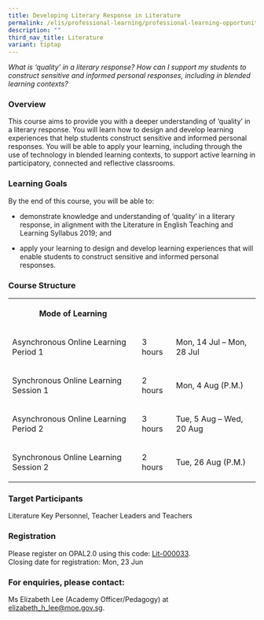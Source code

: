 ```yaml
---
title: Developing Literary Response in Literature
permalink: /elis/professional-learning/professional-learning-opportunities/developing-literary-responses/
description: ""
third_nav_title: Literature
variant: tiptap
---
```

<p><em>What is ‘quality’ in a literary response? How can I support my students to construct sensitive and informed personal responses, including in blended learning contexts?</em>
</p>
<h3>Overview</h3>
<p>This course aims to provide you with a deeper understanding of ‘quality’
in a literary response. You will learn how to design and develop learning
experiences that help students construct sensitive and informed personal
responses. You will be able to apply your learning, including through the
use of technology in blended learning contexts, to support active learning
in participatory, connected and reflective classrooms.</p>
<h3>Learning Goals</h3>
<p>By the end of this course, you will be able to:</p>
<ul data-tight="true" class="tight">
<li>
<p>demonstrate knowledge and understanding of ‘quality’ in a literary response,
in alignment with the Literature in English Teaching and Learning Syllabus
2019; and</p>
</li>
<li>
<p>apply your learning to design and develop learning experiences that will
enable students to construct sensitive and informed personal responses.</p>
</li>
</ul>
<h3>Course Structure</h3>
<table style="minWidth: 75px">
<colgroup>
<col>
<col>
<col>
</colgroup>
<tbody>
<tr>
<th rowspan="1" colspan="1">
<p>Mode of Learning</p>
</th>
<th rowspan="1" colspan="1">
<p></p>
</th>
<th rowspan="1" colspan="1">
<p></p>
</th>
</tr>
<tr>
<td rowspan="1" colspan="1">
<p>Asynchronous Online Learning Period 1</p>
</td>
<td rowspan="1" colspan="1">
<p>3 hours</p>
</td>
<td rowspan="1" colspan="1">
<p>Mon, 14 Jul – Mon, 28 Jul</p>
</td>
</tr>
<tr>
<td rowspan="1" colspan="1">
<p>Synchronous Online Learning Session 1</p>
</td>
<td rowspan="1" colspan="1">
<p>2 hours</p>
</td>
<td rowspan="1" colspan="1">
<p>Mon, 4 Aug (P.M.)</p>
</td>
</tr>
<tr>
<td rowspan="1" colspan="1">
<p>Asynchronous Online Learning Period 2</p>
</td>
<td rowspan="1" colspan="1">
<p>3 hours</p>
</td>
<td rowspan="1" colspan="1">
<p>Tue, 5 Aug – Wed, 20 Aug</p>
</td>
</tr>
<tr>
<td rowspan="1" colspan="1">
<p>Synchronous Online Learning Session 2</p>
</td>
<td rowspan="1" colspan="1">
<p>2 hours</p>
</td>
<td rowspan="1" colspan="1">
<p>Tue, 26 Aug (P.M.)</p>
</td>
</tr>
</tbody>
</table>
<p></p>
<h3>Target Participants</h3>
<p>Literature Key Personnel, Teacher Leaders and Teachers</p>
<h3>Registration</h3>
<p>Please register on&nbsp;OPAL2.0&nbsp;using this code: <a href="https://www.opal2.moe.edu.sg/app/learner/detail/course/eb416d5d-dbbf-4346-8fe0-a41d36e94e9f" rel="noopener nofollow" target="_blank">Lit-000033</a>.
&nbsp;
<br>Closing date for registration: Mon, 23 Jun</p>
<h3>For enquiries, please contact:</h3>
<p>Ms Elizabeth Lee (Academy Officer/Pedagogy) at <a href="mailto:elizabeth_h_lee@moe.gov.sg" rel="noopener nofollow" target="_blank">elizabeth_h_lee@moe.gov.sg</a>.</p>